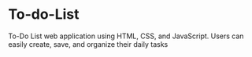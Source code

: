 # To-do-List
To-Do List web application using HTML, CSS, and JavaScript. Users can easily create, save, and organize their daily tasks
